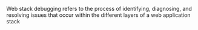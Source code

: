 Web stack debugging refers to the process of identifying, diagnosing, and resolving issues that occur within the different layers of a web application stack
